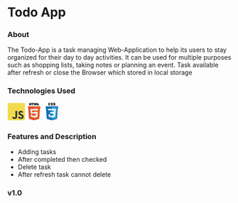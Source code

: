 <!-- @format -->

# Todo App

### About

The Todo-App is a task managing Web-Application to help its users to stay organized for their day to day activities. It can be used for multiple purposes such as shopping lists, taking notes or planning an event. Task available after refresh or close the Browser which stored in local storage

### Technologies Used

[<img src="https://raw.githubusercontent.com/devicons/devicon/master/icons/javascript/javascript-original.svg" width="40"/>](https://raw.githubusercontent.com/devicons/devicon/master/icons/javascript/javascript-original.svg)[<img src="https://raw.githubusercontent.com/devicons/devicon/master/icons/html5/html5-original-wordmark.svg" width="40"/>](https://raw.githubusercontent.com/devicons/devicon/master/icons/html5/html5-original-wordmark.svg)[<img src="https://raw.githubusercontent.com/devicons/devicon/master/icons/css3/css3-original-wordmark.svg" width="40"/>](https://raw.githubusercontent.com/devicons/devicon/master/icons/css3/css3-original-wordmark.svg)

### Features and Description

- Adding tasks
- After completed then checked
- Delete task
- After refresh task cannot delete

### v1.0
